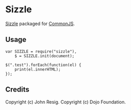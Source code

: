 Sizzle
======

[Sizzle](http://wiki.github.com/jeresig/sizzle) packaged for [CommonJS](http://www.commonjs.org).


Usage
-----

    var SIZZLE = require("sizzle"),
        $ = SIZZLE.init(document);

    $(".test").forEach(function(el) {
        print(el.innerHTML);
    });


Credits
-------

Copyright (c) John Resig.
Copyright (c) Dojo Foundation.
